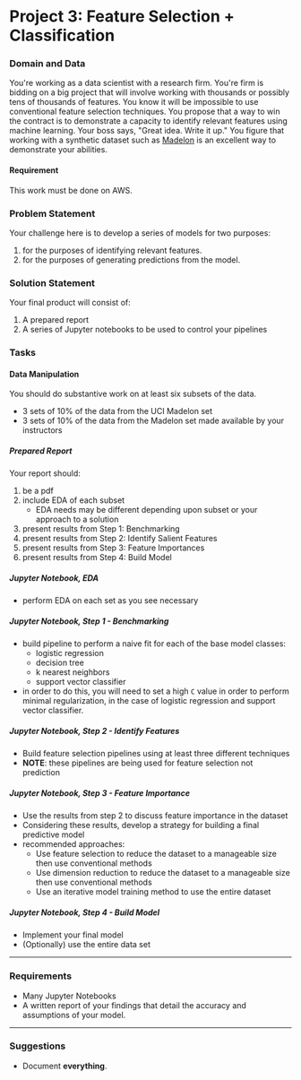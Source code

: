 # Project 3: Feature Selection + Classification

### Domain and Data

You're working as a data scientist with a research firm. You're firm is bidding on a big project that will involve working with thousands or possibly tens of thousands of features. You know it will be impossible to use conventional feature selection techniques. You propose that a way to win the contract is to demonstrate a capacity to identify relevant features using machine learning. Your boss says, "Great idea. Write it up." You figure that working with a synthetic dataset such as [Madelon](https://archive.ics.uci.edu/ml/datasets/Madelon) is an excellent way to demonstrate your abilities. 

#### Requirement

This work must be done on AWS.

### Problem Statement

Your challenge here is to develop a series of models for two purposes:

1. for the purposes of identifying relevant features. 
2. for the purposes of generating predictions from the model. 

### Solution Statement

Your final product will consist of:

1. A prepared report
2. A series of Jupyter notebooks to be used to control your pipelines

### Tasks

#### Data Manipulation

You should do substantive work on at least six subsets of the data. 

- 3 sets of 10% of the data from the UCI Madelon set
- 3 sets of 10% of the data from the Madelon set made available by your instructors

##### Prepared Report

Your report should:

1. be a pdf
2. include EDA of each subset 
   - EDA needs may be different depending upon subset or your approach to a solution
3. present results from Step 1: Benchmarking
4. present results from Step 2: Identify Salient Features
5. present results from Step 3: Feature Importances
6. present results from Step 4: Build Model

##### Jupyter Notebook, EDA 

- perform EDA on each set as you see necessary

##### Jupyter Notebook, Step 1 - Benchmarking
- build pipeline to perform a naive fit for each of the base model classes:
	- logistic regression
	- decision tree
	- k nearest neighbors
	- support vector classifier
- in order to do this, you will need to set a high `C` value in order to perform minimal regularization, in the case of logistic regression and support vector classifier.

##### Jupyter Notebook, Step 2 - Identify Features
- Build feature selection pipelines using at least three different techniques
- **NOTE**: these pipelines are being used for feature selection not prediction

##### Jupyter Notebook, Step 3 - Feature Importance
- Use the results from step 2 to discuss feature importance in the dataset
- Considering these results, develop a strategy for building a final predictive model
- recommended approaches:
    - Use feature selection to reduce the dataset to a manageable size then use conventional methods
    - Use dimension reduction to reduce the dataset to a manageable size then use conventional methods
    - Use an iterative model training method to use the entire dataset
   
##### Jupyter Notebook, Step 4 - Build Model
- Implement your final model
- (Optionally) use the entire data set

---

### Requirements

- Many Jupyter Notebooks
- A written report of your findings that detail the accuracy and assumptions of your model.

---

### Suggestions

- Document **everything**.

